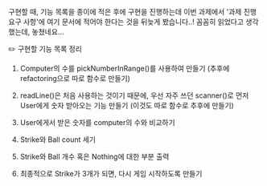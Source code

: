 구현할 때, 기능 목록을 종이에 적은 후에 구현을 진행하는데 이번 과제에서 '과제 진행 요구 사항'에 여기 문서에 적어야 한다는 것을 뒤늦게 봤습니다..! 
꼼꼼히 읽었다고 생각했는데, 놓쳤네요...

✏️ 구현할 기능 목록 정리

1. Computer의 수를 pickNumberInRange()를 사용하여 만들기 (추후에 refactoring으로 따로 함수로 만들기)

2. readLine()은 처음 사용하는 것이기 때문에, 우선 자주 쓰던 scanner()로 먼저 User에게 숫자 받아오는 기능 만들기 (이것도 따로 함수로 추후에 만들기)

3. User에게서 받은 숫자를 computer의 수와 비교하기

4. Strike와 Ball count 세기

5. Strike와 Ball 개수 혹은 Nothing에 대한 부분 출력

6. 최종적으로 Strike가 3개가 되면, 다시 게임 시작하도록 만들기